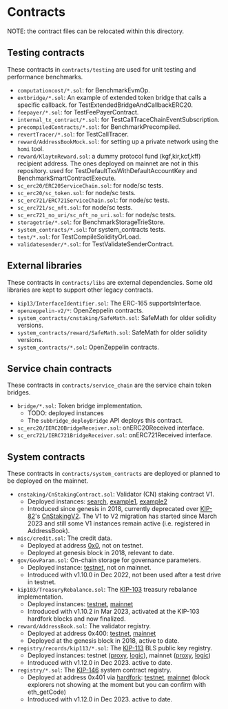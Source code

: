# Contracts

NOTE: the contract files can be relocated within this directory.

## Testing contracts

These contracts in `contracts/testing` are used for unit testing and performance benchmarks.

- `computationcost/*.sol`: for BenchmarkEvmOp.
- `extbridge/*.sol`: An example of extended token bridge that calls a specific callback. for TestExtendedBridgeAndCallbackERC20.
- `feepayer/*.sol`: for TestFeePayerContract.
- `internal_tx_contract/*.sol`: for TestCallTraceChainEventSubscription.
- `precompiledContracts/*.sol`: for BenchmarkPrecompiled.
- `revertTracer/*.sol`: for TestCallTracer.
- `reward/AddressBookMock.sol`: for setting up a private network using the `homi` tool.
- `reward/KlaytnReward.sol`: a dummy protocol fund (kgf,kir,kcf,kff) recipient address. The ones deployed on mainnet are not in this repository. used for TestDefaultTxsWithDefaultAccountKey and BenchmarkSmartContractExecute.
- `sc_erc20/ERC20ServiceChain.sol`: for node/sc tests.
- `sc_erc20/sc_token.sol`: for node/sc tests.
- `sc_erc721/ERC721ServiceChain.sol`: for node/sc tests.
- `sc_erc721/sc_nft.sol`: for node/sc tests.
- `sc_erc721_no_uri/sc_nft_no_uri.sol`: for node/sc tests.
- `storagetrie/*.sol`: for BenchmarkStorageTrieStore.
- `system_contracts/*.sol`: for system_contracts tests.
- `test/*.sol`: for TestCompileSolidityOrLoad.
- `validatesender/*.sol`: for TestValidateSenderContract.

## External libraries

These contracts in `contracts/libs` are external dependencies. Some old libraries are kept to support other legacy contracts.

- `kip13/InterfaceIdentifier.sol`: The ERC-165 supportsInterface.
- `openzeppelin-v2/*`: OpenZeppelin contracts.
- `system_contracts/cnstaking/SafeMath.sol`: SafeMath for older solidity versions.
- `system_contracts/reward/SafeMath.sol`: SafeMath for older solidity versions.
- `system_contracts/*.sol`: OpenZeppelin contracts.

## Service chain contracts

These contracts in `contracts/service_chain` are the service chain token bridges.

- `bridge/*.sol`: Token bridge implementation.
  - TODO: deployed instances
  - The `subbridge_deployBridge` API deploys this contract.
- `sc_erc20/IERC20BridgeReceiver.sol`: onERC20Received interface.
- `sc_erc721/IERC721BridgeReceiver.sol`: onERC721Received interface.

## System contracts

These contracts in `contracts/system_contracts` are deployed or planned to be deployed on the mainnet.

- `cnstaking/CnStakingContract.sol`: Validator (CN) staking contract V1.
  - Deployed instances: [search](https://klaytnscope.com/search/tokens-nft-account?key=CN%20V1), [example1](https://klaytnscope.com/account/0x49ee0e773da2635ba01a4f808c7f1a833a97c3d9?tabId=contractCode), [example2](https://klaytnscope.com/account/0xcaab49742bacb49b1cbe27b035cdee5efde1bb5a?tabId=txList)
  - Introduced since genesis in 2018, currently deprecated over [KIP-82](https://github.com/klaytn/kips/blob/main/KIPs/kip-82.md)'s [CnStakingV2](https://github.com/klaytn/governance-contracts-audit). The V1 to V2 migration has started since March 2023 and still some V1 instances remain active (i.e. registered in AddressBook).
- `misc/credit.sol`: The credit data.
  - Deployed at address [0x0](https://klaytnscope.com/account/0x0000000000000000000000000000000000000000?tabId=contractCode), not on testnet.
  - Deployed at genesis block in 2018, relevant to date.
- `gov/GovParam.sol`: On-chain storage for governance parameters.
  - Deployed instance: [testnet](https://baobab.klaytnscope.com/account/0x84214cec245d752a9f2faf355b59ddf7f58a6edb?tabId=contractCode), not on mainnet.
  - Introduced with v1.10.0 in Dec 2022, not been used after a test drive in testnet.
- `kip103/TreasuryRebalance.sol`: The [KIP-103](https://github.com/klaytn/kips/blob/main/KIPs/kip-103.md) treasury rebalance implementation.
  - Deployed instances: [testnet](https://baobab.klaytnscope.com/account/0xD5ad6D61Dd87EdabE2332607C328f5cc96aeCB95?tabId=contractCode), [mainnet](https://klaytnscope.com/account/0xD5ad6D61Dd87EdabE2332607C328f5cc96aeCB95?tabId=contractCode)
  - Introduced with v1.10.2 in Mar 2023, activated at the KIP-103 hardfork blocks and now finalized.
- `reward/AddressBook.sol`: The validator registry.
  - Deployed at address 0x400: [testnet](https://baobab.klaytnscope.com/account/0x0000000000000000000000000000000000000400?tabId=contractCode), [mainnet](https://klaytnscope.com/account/0x0000000000000000000000000000000000000400?tabId=contractCode)
  - Deployed at the genesis block in 2018, active to date.
- `registry/records/kip113/*.sol`: The [KIP-113](https://github.com/klaytn/kips/blob/main/KIPs/kip-113.md) BLS public key registry.
  - Deployed instances: testnet ([proxy](https://baobab.klaytnscope.com/account/0x4BEed0651C46aE5a7CB3b7737345d2ee733789e6?tabId=contractCode), [logic](https://baobab.klaytnscope.com/account/0x6751096fe72d835307d7e635aed51296948b93c5?tabId=contractCode)), mainnet ([proxy](https://klaytnscope.com/account/0x3e80e75975bdb8e04B800485DD28BebeC6d97679?tabId=contractCode), [logic](https://klaytnscope.com/account/0xb5ed8d6edd437a0d6ae828580c0aef5678d87f1a?tabId=contractCode))
  - Introduced with v1.12.0 in Dec 2023. active to date.
- `registry/*.sol`: The [KIP-146](https://github.com/klaytn/kips/blob/main/KIPs/kip-146.md) system contract registry.
  - Deployed at address 0x401 via [hardfork](../consensus/istanbul/backend/engine.go#L547): [testnet](https://baobab.klaytnfinder.io/account/0x0000000000000000000000000000000000000401), [mainnet](https://www.klaytnfinder.io/account/0x0000000000000000000000000000000000000401) (block explorers not showing at the moment but you can confirm with eth_getCode)
  - Introduced with v1.12.0 in Dec 2023. active to date.
